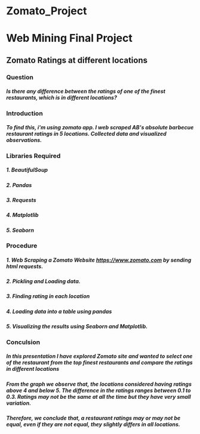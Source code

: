 
# Zomato_Project
# Web Mining Final Project
## Zomato Ratings at different locations
### Question 
##### Is there any difference between the ratings of one of the finest restaurants, which is in different locations? 
### Introduction
##### To find this, i'm using zomato app. I web scraped  AB's absolute barbecue restaurant ratings in 5 locations. Collected data and visualized observations.
### Libraries Required
##### 1. BeautifulSoup
##### 2. Pandas
##### 3. Requests
##### 4. Matplotlib
##### 5. Seaborn
### Procedure
##### 1. Web Scraping a Zomato Website https://www.zomato.com by sending html requests.
##### 2. Pickling and Loading data.
##### 3. Finding rating in each location
##### 4. Loading data into a table using pandas
##### 5. Visualizing the results using Seaborn and Matplotlib.
### Conculsion
##### In this presentation I have explored Zomato site and wanted to select one of the restaurant from the top finest restaurants and compare the ratings in different locations
##### From the graph we observe that, the locations considered having ratings above 4 and below 5. The difference in the ratings ranges between 0.1 to 0.3. Ratings may not be the same at all the time but they have very small variation.
##### Therefore, we conclude that, a restaurant ratings may or may not be equal, even if they are not equal, they slightly differs in all locations. 


 
